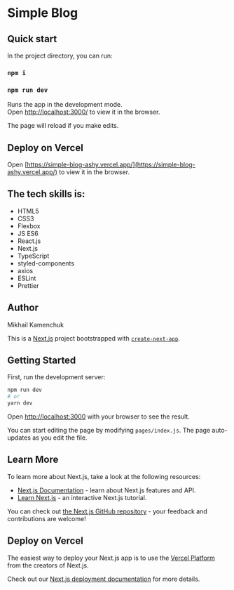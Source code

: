 # Simple Blog

## Quick start

In the project directory, you can run:

### `npm i`

### `npm run dev`

Runs the app in the development mode.<br />
Open [http://localhost:3000/](http://localhost:3000/) to view it in the browser.

The page will reload if you make edits.<br />

## Deploy on Vercel

Open [https://simple-blog-ashy.vercel.app/](https://simple-blog-ashy.vercel.app/) to view it in the browser.

## The tech skills is:

- HTML5
- CSS3
- Flexbox
- JS ES6
- React.js
- Next.js
- TypeScript
- styled-components
- axios
- ESLint
- Prettier 

## Author
Mikhail Kamenchuk







This is a [Next.js](https://nextjs.org/) project bootstrapped with [`create-next-app`](https://github.com/vercel/next.js/tree/canary/packages/create-next-app).

## Getting Started

First, run the development server:

```bash
npm run dev
# or
yarn dev
```

Open [http://localhost:3000](http://localhost:3000) with your browser to see the result.

You can start editing the page by modifying `pages/index.js`. The page auto-updates as you edit the file.

## Learn More

To learn more about Next.js, take a look at the following resources:

- [Next.js Documentation](https://nextjs.org/docs) - learn about Next.js features and API.
- [Learn Next.js](https://nextjs.org/learn) - an interactive Next.js tutorial.

You can check out [the Next.js GitHub repository](https://github.com/vercel/next.js/) - your feedback and contributions are welcome!

## Deploy on Vercel

The easiest way to deploy your Next.js app is to use the [Vercel Platform](https://vercel.com/import?utm_medium=default-template&filter=next.js&utm_source=create-next-app&utm_campaign=create-next-app-readme) from the creators of Next.js.

Check out our [Next.js deployment documentation](https://nextjs.org/docs/deployment) for more details.
